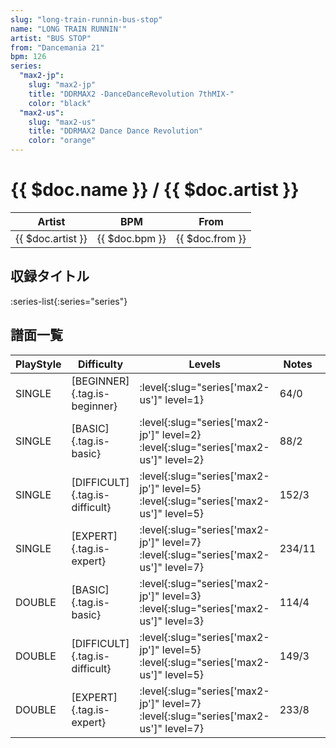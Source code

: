 ```yaml
---
slug: "long-train-runnin-bus-stop"
name: "LONG TRAIN RUNNIN'"
artist: "BUS STOP"
from: "Dancemania 21"
bpm: 126
series:
  "max2-jp":
    slug: "max2-jp"
    title: "DDRMAX2 -DanceDanceRevolution 7thMIX-"
    color: "black"
  "max2-us":
    slug: "max2-us"
    title: "DDRMAX2 Dance Dance Revolution"
    color: "orange"
---
```


# {{ $doc.name }} / {{ $doc.artist }}

|Artist|BPM|From|
|------|---|----|
|{{ $doc.artist }}|{{ $doc.bpm }}|{{ $doc.from }}|

## 収録タイトル

:series-list{:series="series"}

## 譜面一覧

|PlayStyle|Difficulty|Levels|Notes|Movie|
|---------|----------|------|-----|-----|
|SINGLE|[BEGINNER]{.tag.is-beginner}|:level{:slug="series['max2-us']" level=1}|64/0||
|SINGLE|[BASIC]{.tag.is-basic}|:level{:slug="series['max2-jp']" level=2} :level{:slug="series['max2-us']" level=2}|88/2||
|SINGLE|[DIFFICULT]{.tag.is-difficult}|:level{:slug="series['max2-jp']" level=5} :level{:slug="series['max2-us']" level=5}|152/3||
|SINGLE|[EXPERT]{.tag.is-expert}|:level{:slug="series['max2-jp']" level=7} :level{:slug="series['max2-us']" level=7}|234/11||
|DOUBLE|[BASIC]{.tag.is-basic}|:level{:slug="series['max2-jp']" level=3} :level{:slug="series['max2-us']" level=3}|114/4||
|DOUBLE|[DIFFICULT]{.tag.is-difficult}|:level{:slug="series['max2-jp']" level=5} :level{:slug="series['max2-us']" level=5}|149/3||
|DOUBLE|[EXPERT]{.tag.is-expert}|:level{:slug="series['max2-jp']" level=7} :level{:slug="series['max2-us']" level=7}|233/8||
